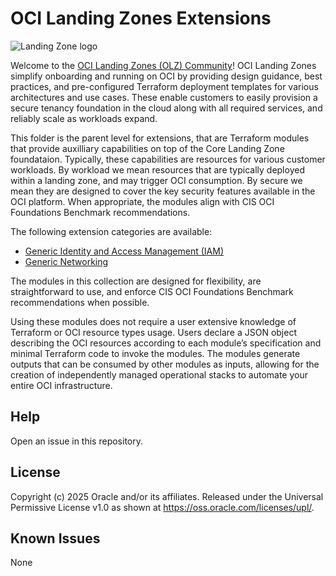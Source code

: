 # OCI Landing Zones Extensions

![Landing Zone logo](../images/landing_zone_300.png)

Welcome to the [OCI Landing Zones (OLZ) Community](https://github.com/oci-landing-zones)! OCI Landing Zones simplify onboarding and running on OCI by providing design guidance, best practices, and pre-configured Terraform deployment templates for various architectures and use cases. These enable customers to easily provision a secure tenancy foundation in the cloud along with all required services, and reliably scale as workloads expand.

This folder is the parent level for extensions, that are Terraform modules that provide auxilliary capabilities on top of the Core Landing Zone foundataion.   Typically, these capabilities are resources for various customer workloads. By workload we mean resources that are typically deployed within a landing zone, and may trigger OCI consumption. By secure we mean they are designed to cover the key security features available in the OCI platform. When appropriate, the modules align with CIS OCI Foundations Benchmark recommendations.

The following extension categories are available:

- [Generic Identity and Access Management (IAM)](./iam_generic)
- [Generic Networking](./network_generic)

The modules in this collection are designed for flexibility, are straightforward to use, and enforce CIS OCI Foundations Benchmark recommendations when possible.

Using these modules does not require a user extensive knowledge of Terraform or OCI resource types usage. Users declare a JSON object describing the OCI resources according to each module’s specification and minimal Terraform code to invoke the modules. The modules generate outputs that can be consumed by other modules as inputs, allowing for the creation of independently managed operational stacks to automate your entire OCI infrastructure.

## Help

Open an issue in this repository.

## License

Copyright (c) 2025 Oracle and/or its affiliates.
Released under the Universal Permissive License v1.0 as shown at <https://oss.oracle.com/licenses/upl/>.

## Known Issues <a id='known-issues'></a>

None
